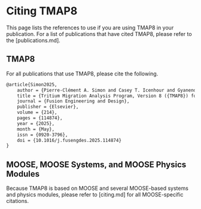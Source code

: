 # Citing TMAP8

This page lists the references to use if you are using TMAP8 in your publication. For a
list of publications that have cited TMAP8, please refer to the [publications.md].

## TMAP8

For all publications that use TMAP8, please cite the following.

```tex
@article{Simon2025,
    author = {Pierre-Clément A. Simon and Casey T. Icenhour and Gyanender Singh and Alexander D Lindsay and Chaitanya Vivek Bhave and Lin Yang and Adriaan Anthony Riet and Yifeng Che and Paul Humrickhouse and Masashi Shimada and Pattrick Calderoni},
    title = {Tritium Migration Analysis Program, Version 8 ({TMAP8}) for Advanced Open-Source Tritium Transport and Fuel Cycle Modeling},
    journal = {Fusion Engineering and Design},
    publisher = {Elsevier},
    volume = {214},
    pages = {114874},
    year = {2025},
    month = {May},
    issn = {0920-3796},
    doi = {10.1016/j.fusengdes.2025.114874}
}
```

## MOOSE, MOOSE Systems, and MOOSE Physics Modules

Because TMAP8 is based on MOOSE and several MOOSE-based systems and physics modules,
please refer to [citing.md] for all MOOSE-specific citations.
